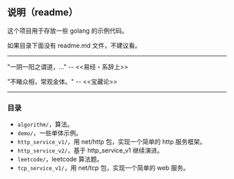 ## 说明（readme）

这个项目用于存放一些 golang 的示例代码。

如果目录下面没有 readme.md 文件，不建议看。

---

"一阴一阳之谓道，..." -- <<易经・系辞上>>

"不睹众相，常观金体。" -- <<宝藏论>>

---

### 目录

- `algorithm/`，算法。
- `demo/`，一些单体示例。
- `http_service_v1/`，用 net/http 包，实现一个简单的 http 服务框架。
- `http_service_v2/`，基于 http_service_v1 继续演进。
- `leetcode/`，leetcode 算法题。
- `tcp_service_v1/`，用 net/tcp 包，实现一个简单的 web 服务。